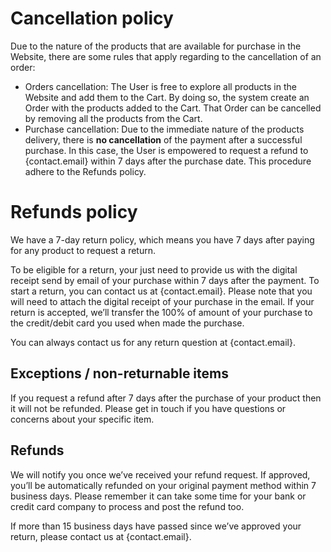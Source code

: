 # Cancellation policy

Due to the nature of the products that are available for purchase in the Website, there are some rules that apply regarding to the cancellation of an order:

-  Orders cancellation: The User is free to explore all products in the Website and add them to the Cart. By doing so, the system create an Order with the products added to the Cart. That Order can be cancelled by removing all the products from the Cart.
-  Purchase cancellation: Due to the immediate nature of the products delivery, there is **no cancellation** of the payment after a successful purchase. In this case, the User is empowered to request a refund to {contact.email} within 7 days after the purchase date. This procedure adhere to the Refunds policy.

# Refunds policy

We have a 7-day return policy, which means you have 7 days after paying for any product to request a return.

To be eligible for a return, your just need to provide us with the digital receipt send by email of your purchase within 7 days after the payment. To start a return, you can contact us at {contact.email}. Please note that you will need to attach the digital receipt of your purchase in the email. If your return is accepted, we’ll transfer the 100% of amount of your purchase to the credit/debit card you used when made the purchase.

You can always contact us for any return question at {contact.email}.

## Exceptions / non-returnable items

If you request a refund after 7 days after the purchase of your product then it will not be refunded. Please get in touch if you have questions or concerns about your specific item.

## Refunds

We will notify you once we’ve received your refund request. If approved, you’ll be automatically refunded on your original payment method within 7 business days. Please remember it can take some time for your bank or credit card company to process and post the refund too.

If more than 15 business days have passed since we’ve approved your return, please contact us at {contact.email}.
